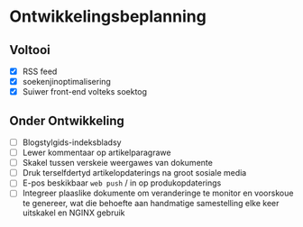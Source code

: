 # Ontwikkelingsbeplanning

## Voltooi

- [x] RSS feed
- [x] soekenjinoptimalisering
- [x] Suiwer front-end volteks soektog

## Onder Ontwikkeling

- [ ] Blogstylgids-indeksbladsy
- [ ] Lewer kommentaar op artikelparagrawe
- [ ] Skakel tussen verskeie weergawes van dokumente
- [ ] Druk terselfdertyd artikelopdaterings na groot sosiale media
- [ ] E-pos beskikbaar `web push` / in op produkopdaterings
- [ ] Integreer plaaslike dokumente om veranderinge te monitor en voorskoue te genereer, wat die behoefte aan handmatige samestelling elke keer uitskakel en NGINX gebruik